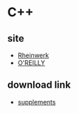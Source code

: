 # C++

## site
- [Rheinwerk](https://www.sap-press.com/cpp_5927/)
- [O'REILLY](https://learning.oreilly.com/library/view/c/9781806100576/)

## download link
- [supplements](https://www.sap-press.com/cpp_5927/supplements/)
